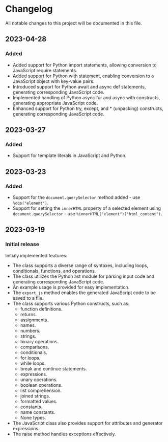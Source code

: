 # Changelog

All notable changes to this project will be documented in this file.

## 2023-04-28

### Added
- Added support for Python import statements, allowing conversion to JavaScript require statements.
- Added support for Python with statement, enabling conversion to a JavaScript object with key-value pairs.
- Introduced support for Python await and async def statements, generating corresponding JavaScript code.
- Implemented handling of Python async for and async with constructs, generating appropriate JavaScript code.
- Enhanced support for Python try, except, and * (unpacking) constructs, generating corresponding JavaScript code.

## 2023-03-27

### Added
- Support for template literals in JavaScript and Python.

## 2023-03-23

### Added
- Support for the `document.querySelector` method added - use `%dqs("element")`.
- Support for setting the `innerHTML` property of a selected element using `document.querySelector` - use `%innerHTML("element")("html_content")`.


## 2023-03-19
### Initial release
Initialy implemented features:
- The class supports a diverse range of syntaxes, including loops, conditionals, functions, and operations.
- The class utilizes the Python ast module for parsing input code and generating corresponding JavaScript code.
- An example usage is provided for easy implementation.
- The `export_js` method enables the generated JavaScript code to be saved to a file.
- The class supports various Python constructs, such as:
  - function definitions.
  - returns.
  - assignments.
  - names.
  - numbers.
  - strings.
  - binary operations.
  - comparisons.
  - conditionals.
  - for loops.
  - while loops.
  - break and continue statements.
  - expressions.
  - unary operations.
  - boolean operations.
  - list comprehension.
  - joined strings.
  - formatted values.
  - constants.
  - name constants.
  - None types.
- The JavaScript class also provides support for attributes and generator expressions.
- The raise method handles exceptions effectively.
